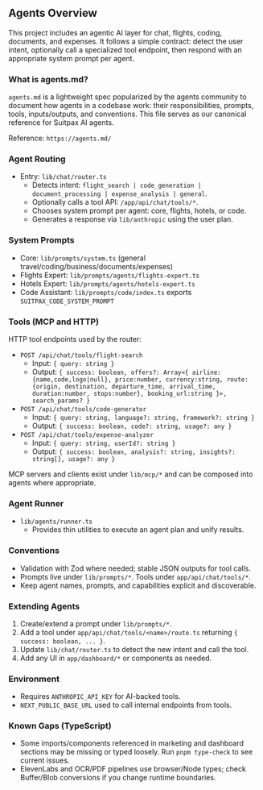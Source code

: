 ## Agents Overview

This project includes an agentic AI layer for chat, flights, coding, documents, and expenses. It follows a simple contract: detect the user intent, optionally call a specialized tool endpoint, then respond with an appropriate system prompt per agent.

### What is agents.md?

`agents.md` is a lightweight spec popularized by the agents community to document how agents in a codebase work: their responsibilities, prompts, tools, inputs/outputs, and conventions. This file serves as our canonical reference for Suitpax AI agents.

Reference: `https://agents.md/`

### Agent Routing

- Entry: `lib/chat/router.ts`
  - Detects intent: `flight_search | code_generation | document_processing | expense_analysis | general`.
  - Optionally calls a tool API: `/app/api/chat/tools/*`.
  - Chooses system prompt per agent: core, flights, hotels, or code.
  - Generates a response via `lib/anthropic` using the user plan.

### System Prompts

- Core: `lib/prompts/system.ts` (general travel/coding/business/documents/expenses)
- Flights Expert: `lib/prompts/agents/flights-expert.ts`
- Hotels Expert: `lib/prompts/agents/hotels-expert.ts`
- Code Assistant: `lib/prompts/code/index.ts` exports `SUITPAX_CODE_SYSTEM_PROMPT`

### Tools (MCP and HTTP)

HTTP tool endpoints used by the router:
- `POST /api/chat/tools/flight-search`
  - Input: `{ query: string }`
  - Output: `{ success: boolean, offers?: Array<{ airline:{name,code,logo|null}, price:number, currency:string, route:{origin, destination, departure_time, arrival_time, duration:number, stops:number}, booking_url:string }>, search_params? }`
- `POST /api/chat/tools/code-generator`
  - Input: `{ query: string, language?: string, framework?: string }`
  - Output: `{ success: boolean, code?: string, usage?: any }`
- `POST /api/chat/tools/expense-analyzer`
  - Input: `{ query: string, userId?: string }`
  - Output: `{ success: boolean, analysis?: string, insights?: string[], usage?: any }`

MCP servers and clients exist under `lib/mcp/*` and can be composed into agents where appropriate.

### Agent Runner

- `lib/agents/runner.ts`
  - Provides thin utilities to execute an agent plan and unify results.

### Conventions

- Validation with Zod where needed; stable JSON outputs for tool calls.
- Prompts live under `lib/prompts/*`. Tools under `app/api/chat/tools/*`.
- Keep agent names, prompts, and capabilities explicit and discoverable.

### Extending Agents

1) Create/extend a prompt under `lib/prompts/*`.
2) Add a tool under `app/api/chat/tools/<name>/route.ts` returning `{ success: boolean, ... }`.
3) Update `lib/chat/router.ts` to detect the new intent and call the tool.
4) Add any UI in `app/dashboard/*` or components as needed.

### Environment

- Requires `ANTHROPIC_API_KEY` for AI-backed tools.
- `NEXT_PUBLIC_BASE_URL` used to call internal endpoints from tools.

### Known Gaps (TypeScript)

- Some imports/components referenced in marketing and dashboard sections may be missing or typed loosely. Run `pnpm type-check` to see current issues.
- ElevenLabs and OCR/PDF pipelines use browser/Node types; check Buffer/Blob conversions if you change runtime boundaries.

